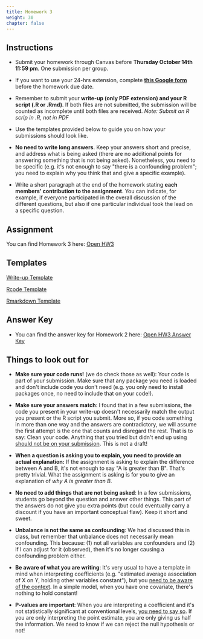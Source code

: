 ```yaml
---
title: Homework 3
weight: 30
chapter: false
---
```


## Instructions

- Submit your homework through Canvas before **Thursday October 14th 11:59 pm**. One submission per group.

- If you want to use your 24-hrs extension, complete **[this Google form](https://forms.gle/3HSsiZBAPSZ8rEYD7)** before the homework due date.

- Remember to submit your **write-up (only PDF extension) and your R script (.R or .Rmd)**. If both files are not submitted, the submission will be counted as incomplete until both files are received. *Note: Submit an R scrip in .R, not in PDF*

- Use the templates provided below to guide you on how your submissions should look like.

- **No need to write long answers**. Keep your answers short and precise, and address what is being asked (there are no additional points for answering something that is not being asked). Nonetheless, you need to be specific (e.g. it's not enough to say "there is a confounding problem"; you need to explain why you think that and give a specific example).

- Write a short paragraph at the end of the homework stating **each members' contribution to the assignment**. You can indicate, for example, if everyone participated in the overall discussion of the different questions, but also if one particular individual took the lead on a specific question.

## Assignment

You can find Homework 3 here: <a onclick="ga('send', 'event', 'External-Link','click','hw3','0','Link');" href="https://sta235.netlify.app/assignments/homework/homework3/STA235H_Fall21_Homework3.html" target="_blank" class="btn btn-default"> Open HW3 <i class="fas fa-external-link-alt"></i></a>

## Templates

<a onclick="ga('send', 'event', 'External-Link','click','hw3_doc','0','Link');" href="https://sta235.netlify.app/assignments/homework/homework3/STA235H_HW3_template.docx" target="_blank" class="btn btn-default"> Write-up Template <i class="fas fa-external-link-alt"></i></a> 
<br>

<a onclick="ga('send', 'event', 'External-Link','click','hw3_code','0','Link');" href="https://sta235.netlify.app/assignments/homework/homework3/STA235H_HW3_template.R" target="_blank" class="btn btn-default"> Rcode Template <i class="fas fa-external-link-alt"></i></a> 
<br>

<a onclick="ga('send', 'event', 'External-Link','click','hw3_rmd','0','Link');" href="https://sta235.netlify.app/assignments/homework/homework3/STA235H_HW3_template.Rmd" target="_blank" class="btn btn-default"> Rmarkdown Template <i class="fas fa-external-link-alt"></i></a>


## Answer Key

- You can find the answer key for Homework 2 here: <a onclick="ga('send', 'event', 'External-Link','click','hw3_key','0','Link');" href="https://sta235.netlify.app/assignments/homework/homework3/STA235H_Fall21_Homework3_AnswerKey.html" target="_blank" class="btn btn-default"> Open HW3 Answer Key <i class="fas fa-external-link-alt"></i></a>


## Things to look out for

- **Make sure your code runs!** (we do check those as well): Your code is part of your submission. Make sure that any package you need is loaded and don't include code you don't need (e.g. you only need to install packages once, no need to include that on your code!).

- **Make sure your answers match**: I found that in a few submissions, the code you present in your write-up doesn't necessarily match the output you present or the R script you submit. More so, if you code something in more than one way and the answers are contradictory, we will assume the first attempt is the one that counts and disregard the rest. That is to say: Clean your code. Anything that you tried but didn't end up using <u>should not be on your submission</u>. This is not a draft!

- **When a question is asking you to explain, you need to provide an actual explanation:** If the assignment is asking to explain the difference between A and B, it's not enough to say "A is greater than B". That's pretty trivial. What the assignment is asking is for you to give an explanation of *why A is greater than B*.

- **No need to add things that are not being asked**: In a few submissions, students go beyond the question and answer other things. This part of the answers do not give you extra points (but could eventually carry a discount if you have an important conceptual flaw). Keep it short and sweet.

- **Unbalance is not the same as confounding**: We had discussed this in class, but remember that unbalance does not necessarily mean confounding. This because: (1) not all variables are confounders and (2) if I can adjust for it (observed), then it's no longer causing a confounding problem either.

- **Be aware of what you are writing**: It's very usual to have a template in mind when interpreting coefficients (e.g. "estimated average association of X on Y, holding other variables constant"), but you <u>need to be aware of the context</u>. In a simple model, when you have one covariate, there's nothing to hold constant!

- **P-values are important**: When you are interpreting a coefficient and it's not statistically significant at conventional levels, <u>you need to say so</u>. If you are only interpreting the point estimate, you are only giving us half the information. We need to know if we can reject the null hypothesis or not!